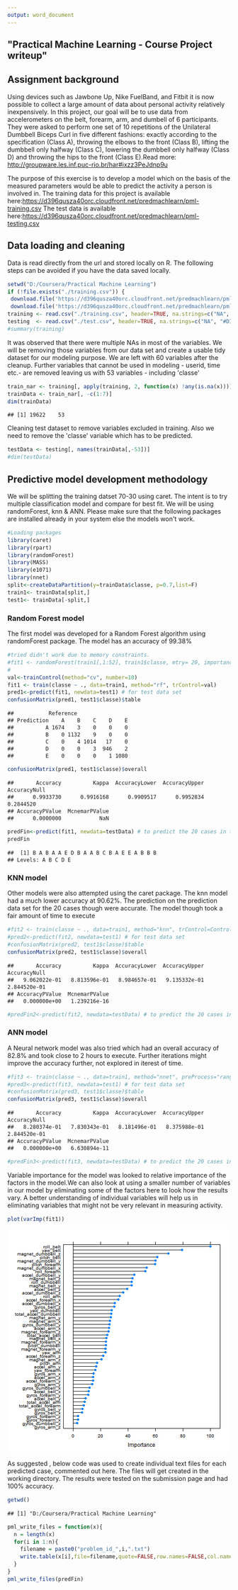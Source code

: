 ```yaml
---
output: word_document
---
```

"Practical Machine Learning - Course Project writeup"
-----------------------------------------------------------------
## Assignment background
Using devices such as Jawbone Up, Nike FuelBand, and Fitbit it is now possible to collect a large amount of data about personal activity relatively inexpensively. In this project, our goal will be to use data from accelerometers on the belt, forearm, arm, and dumbell of 6 participants. They were asked to perform one set of 10 repetitions of the Unilateral Dumbbell Biceps Curl in five different fashions: exactly according to the specification (Class A), throwing the elbows to the front (Class B), lifting the dumbbell only halfway (Class C), lowering the dumbbell only halfway (Class D) and throwing the hips to the front (Class E).Read more: http://groupware.les.inf.puc-rio.br/har#ixzz3PeJdnp9u

The purpose of this exercise is to develop a model which on the basis of the measured parameters would be able to predict the activity a person is involved in. The training data for this project is available here:https://d396qusza40orc.cloudfront.net/predmachlearn/pml-training.csv
The test data is available here:https://d396qusza40orc.cloudfront.net/predmachlearn/pml-testing.csv

## Data loading and cleaning
Data is read directly from the url and stored locally on R. The following steps can be avoided if you have the data saved locally.

```r
setwd("D:/Coursera/Practical Machine Learning")
if (!file.exists("./training.csv")) {
 download.file('https://d396qusza40orc.cloudfront.net/predmachlearn/pml-training.csv', destfile="./training.csv")
 download.file('https://d396qusza40orc.cloudfront.net/predmachlearn/pml-testing.csv', destfile="./test.csv") }
training <- read.csv("./training.csv", header=TRUE, na.strings=c("NA", "#DIV/0!"))
testing  <- read.csv("./test.csv", header=TRUE, na.strings=c("NA", "#DIV/0!"))
#summary(training)
```
It was observed that there were multiple NAs in most of the variables. We will be removing those variables from our data set and create a usable tidy dataset for our modeling purpose. We are left with 60 variables after the cleanup. Further variables that cannot be used in modeling - userid, time etc.- are removed leaving us with 53 variables - including 'classe'

```r
train_nar <- training[, apply(training, 2, function(x) !any(is.na(x)))] 
trainData <- train_nar[, -c(1:7)]
dim(trainData)
```

```
## [1] 19622    53
```
Cleaning test dataset to remove variables excluded in training. Also we need to remove the 'classe' variable which has to be predicted.

```r
testData <- testing[, names(trainData[,-53])]
#dim(testData)
```
## Predictive model development methodology
We will be splitting the training datset 70-30 using caret. The intent is to try multiple classification model and compare for best fit. We will be using randomForest, knn & ANN. Please make sure that the following packages are installed already in your system else the models won't work.

```r
#Loading packages
library(caret)
library(rpart)
library(randomForest)
library(MASS)
library(e1071)
library(nnet)
split<-createDataPartition(y=trainData$classe, p=0.7,list=F)
train1<- trainData[split,] 
test1<- trainData[-split,] 
```
### Random Forest model
The first model was developed for a Random Forest algorithm using randomForest package. The model has an accuracy of 99.38%

```r
#tried didn't work due to memory constraints.
#fit1 <- randomForest(train1[,1:52], train1$classe, mtry= 20, importance=TRUE, proximity = TRUE, keep.forest=TRUE)
#
val<-trainControl(method="cv", number=10)
fit1 <- train(classe ~ ., data=train1, method="rf", trControl=val)
pred1<-predict(fit1, newdata=test1) # for test data set
confusionMatrix(pred1, test1$classe)$table
```

```
##           Reference
## Prediction    A    B    C    D    E
##          A 1674    3    0    0    0
##          B    0 1132    9    0    0
##          C    0    4 1014   17    0
##          D    0    0    3  946    2
##          E    0    0    0    1 1080
```

```r
confusionMatrix(pred1, test1$classe)$overall
```

```
##       Accuracy          Kappa  AccuracyLower  AccuracyUpper   AccuracyNull 
##      0.9933730      0.9916168      0.9909517      0.9952834      0.2844520 
## AccuracyPValue  McnemarPValue 
##      0.0000000            NaN
```

```r
predFin<-predict(fit1, newdata=testData) # to predict the 20 cases in test dataset
predFin
```

```
##  [1] B A B A A E D B A A B C B A E E A B B B
## Levels: A B C D E
```
### KNN model
Other models were also attempted using the caret package. The knn model had a much lower accuracy at 90.62%. The prediction on the prediction data set for the 20 cases though were accurate. The model though took a fair amount of time to execute

```r
#fit2 <- train(classe ~ ., data=train1, method="knn", trControl=Control2, tuneLength=10)
#pred2<-predict(fit2, newdata=test1) # for test data set
#confusionMatrix(pred2, test1$classe)$table
confusionMatrix(pred2, test1$classe)$overall
```

```
##       Accuracy          Kappa  AccuracyLower  AccuracyUpper   AccuracyNull 
##   9.062022e-01   8.813596e-01   8.984657e-01   9.135332e-01   2.844520e-01 
## AccuracyPValue  McnemarPValue 
##   0.000000e+00   1.239216e-16
```

```r
#predFin2<-predict(fit2, newdata=testData) # to predict the 20 cases in test dataset
```
### ANN model
A Neural network model was also tried which had an overall accuracy of 82.8% and took close to 2 hours to execute. Further iterations might improve the accuracy further, not explored in iterest of time. 

```r
#fit3 <- train(classe ~ ., data=train1, method="nnet", preProcess="range", tuneLength=5, trace=FALSE, maxit=100)
#pred3<-predict(fit3, newdata=test1) # for test data set
#confusionMatrix(pred3, test1$classe)$table
confusionMatrix(pred3, test1$classe)$overall
```

```
##       Accuracy          Kappa  AccuracyLower  AccuracyUpper   AccuracyNull 
##   8.280374e-01   7.830343e-01   8.181496e-01   8.375988e-01   2.844520e-01 
## AccuracyPValue  McnemarPValue 
##   0.000000e+00   6.630894e-11
```

```r
#predFin3<-predict(fit3, newdata=testData) # to predict the 20 cases in test dataset
```
Variable importance for the model was looked to relative importance of the factors in the model.We can also look at using a smaller number of variables in our model by eliminating some of the factors here to look how the results vary. A better understanding of individual variables will help us in eliminating variables that might not be very relevant in measuring activity.

```r
plot(varImp(fit1))
```

![plot of chunk unnamed-chunk-8](figure/unnamed-chunk-8-1.png) 

As suggested , below code was used to create individual text files for each predicted case, commented out here. The files will get created in the working directory. The results were tested on the submission page and had 100% accuracy.

```r
getwd()
```

```
## [1] "D:/Coursera/Practical Machine Learning"
```

```r
pml_write_files = function(x){
  n = length(x)
  for(i in 1:n){
    filename = paste0("problem_id_",i,".txt")
    write.table(x[i],file=filename,quote=FALSE,row.names=FALSE,col.names=FALSE)
  }
}
pml_write_files(predFin)
```


